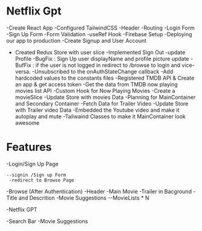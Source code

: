 # Netflix Gpt

-Create React App
-Configured TailwindCSS
-Header
-Routing
-Login Form
-Sign Up Form
-Form Validation
-useRef Hook
-Firebase Setup
-Deploying our app to production
-Create Signup and User Account

- Created Redux Store with user slice
-Implemented Sign Out
-update Profile
-BugFix : Sign Up user displayName and profile picture update
-BufFix : if the user is not logged in redirect to /browse to login and vice-versa.
-Unsubscribed to the onAuthStateChange callback
-Add hardcoded values to the constants files
-Registered TMDB API & Create an app & get access token
-Get the data from TMDB now playing movies list API
-Custom Hook for Now Playing Movies
-Create a movieSlice
-Update Store with movies Data
-Planning for MainContainer and Secondary Container
-Fetch Data for Trailer Video
-Update Store with Trailer video Data
-Embedded the Youtube video and make it autoplay and mute
-Tailwaind Classes to make it MainContainer look awesome






# Features
-Login/Sign Up Page 

    --signin /Sign up Form
     -redirect to Browse Page 
-Browse (After Authentication)
   -Header
   -Main Movie
      -Trailer in Bacground
      -Title and Descrition
      -Movie Suggestions 
          --MovieLists * N


-Netflix GPT

  -Search Bar
  -Movie Suggestions
  

